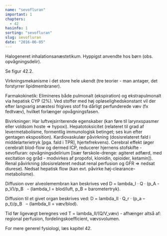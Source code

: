 ```yaml
---
name: "sevofluran"
important: 1
chapters:
  - 42
hasinfo: 1
sorting: "sevofluran"
slug: sevofluran
date: "2016-06-05"
---
```


Halogeneret inhalationsanæstetikum. Hyppigst anvendte hos børn (obs.
opvågningsdelir).

Se figur 42.2.

Virkningsmekanisme i det store hele ukendt (tre teorier - man antager, det
forstyrrer lipidmembraner).

Farmakokinetik: Elimineres både pulmonalt (ekspiration) og ekstrapulmonalt via
hepatisk CYP (2%). Ved stoffer med høj opløselighedskonstant vil der efter
langvarig anæstesi frigives stof fra dårligt perfunderede væv (fx fedtvæv),
hvilket forlænger opvågningsfasen.

Bivirkninger: Har luftvejsirriterende egenskaber (kan føre til larynxspasmer
eller voldsom hoste => hypoxi). Hepatotoksicitet (relateret til grad af
levermetabolisme, formentlig immunologisk betinget; ses kun efter gentagen
eksposition). Kardiovaskulær påvirkning (dosisrelateret fald i middelarterietryk
[pga. fald i TPR], hjertefrekvens). Cerebral effekt (øger cerebralt blod-flow og
dermed ICP, reducerer hjernens stofskifte - sevofluran: opvågningsdelirium [især
førskole-drenge: agiteret adfærd, med excitation og gråd - modvirkes af
propofol, klonidin, opioider, ketamin]). Renal påvirkning (dosisrelateret nedsat
renal perfusion og GFR => nedsat diurese). Nedsat hepatisk flow (kan evt.
påvirke høj-clearance-metabolisme).

Diffusion over alveolemembran kan beskrives ved D = lambda_I · Q · (p_A -
p_V)/p_B &nbsp; - (lambda_I = blod/luft, p_B = barometertryk).

Diffusion til et givet organ beskrives ved: D = lambda_II · Q_r · (p_a –
p_t)/p_B &nbsp; – (lambda_II = væv/blod).

Tid før ligevægt beregnes ved T = lambda_II/(Q/V_væv) - afhænger altså af:
regional perfusion, fordelingskoefficient, vævsvolumen.

For mere generel fysiologi, læs kapitel 42.

